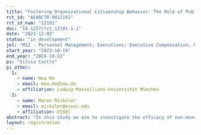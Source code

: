 ```yaml
---
title: "Fostering Organizational Citizenship Behavior: The Role of Public Recognition"
rct_id: "AEARCTR-0012191"
rct_id_num: "12191"
doi: "10.1257/rct.12191-1.1"
date: "2023-12-03"
status: "in_development"
jel: "M12 - Personnel Management; Executives; Executive Compensation, M52 - Personnel Economics; Compensation and Compensation Methods and Their Effects, M54 - Labor Management , J33 - Compensation Packages; Payment Methods, L2 - Firm Objectives, Organization, and Behavior,  D23 - Organizational Behavior; Transaction Costs; Property Rights, "
start_year: "2023-10-19"
end_year: "2024-10-22"
pi: "Silvia Castro"
pi_other:
  1:
    - name: Hoa Ho
    - email: Hoa.Ho@lmu.de
    - affiliation: Ludwig-Maximilians-Universität München
  2:
    - name: Maren Mickeler
    - email: mickeler@essec.edu
    - affiliation: ESSEC
abstract: "In this study we aim to investigate the efficacy of non-monetary incentives, specifically public recognition, in stimulating Organizational Citizenship Behavior (OCB) among employees. Our study explores how non-monetary recognition influences employees’ willingness to engage in behaviors that are beneficial but not contractually required, such as assisting colleagues and participating in work-related events. We posit that public recognition by management can signal the value of OCB to both the firm and peers, thereby fostering a culture of cooperation and mutual support.To test our hypothesis, we will implement a controlled intervention in a corporate setting, where a subset of employees will receive a symbolic certificate of recognition for displaying OCB. We will measure the impact of this recognition on various indicators of employee engagement and organizational effectiveness. "
layout: registration
---
```


